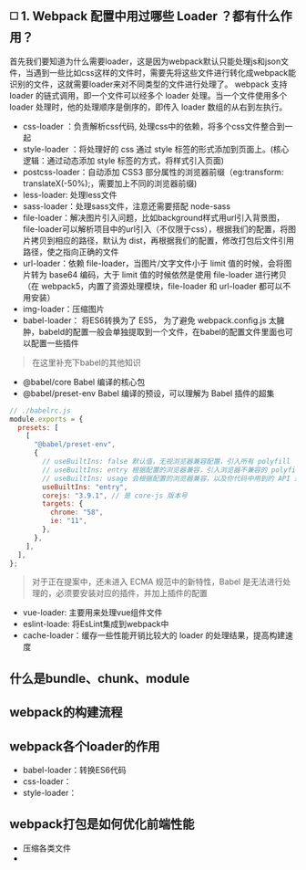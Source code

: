 ## :white_medium_square: 1. Webpack 配置中用过哪些 Loader ？都有什么作用？
首先我们要知道为什么需要loader，这是因为webpack默认只能处理js和json文件，当遇到一些比如css这样的文件时，需要先将这些文件进行转化成webpack能识别的文件，这就需要loader来对不同类型的文件进行处理了。
webpack 支持 loader 的链式调用，即一个文件可以经多个 loader 处理。当一个文件使用多个 loader 处理时，他的处理顺序是倒序的，即传入 loader 数组的从右到左执行。
- css-loader ：负责解析css代码, 处理css中的依赖，将多个css文件整合到一起
- style-loader ：将处理好的 css 通过 style 标签的形式添加到页面上。(核心逻辑：通过动态添加 style 标签的方式，将样式引入页面)
- postcss-loader：自动添加 CSS3 部分属性的浏览器前缀（eg:transform: translateX(-50%);，需要加上不同的浏览器前缀)
- less-loader:  处理less文件
- sass-loader：处理sass文件，注意还需要搭配 node-sass
- file-loader：解决图片引入问题，比如background样式用url引入背景图，file-loader可以解析项目中的url引入（不仅限于css），根据我们的配置，将图片拷贝到相应的路径，默认为 dist，再根据我们的配置，修改打包后文件引用路径，使之指向正确的文件
- url-loader：依赖 file-loader，当图片/文字文件小于 limit 值的时候，会将图片转为 base64 编码，大于 limit 值的时候依然是使用 file-loader 进行拷贝（在 webpack5，内置了资源处理模块，file-loader 和 url-loader 都可以不用安装）
- img-loader：压缩图片
- babel-loader： 将ES6转换为了 ES5， 为了避免 webpack.config.js 太臃肿，babeld的配置一般会单独提取到一个文件，在babel的配置文件里面也可以配置一些插件
>在这里补充下babel的其他知识
- @babel/core Babel 编译的核心包
- @babel/preset-env Babel 编译的预设，可以理解为 Babel 插件的超集
```js
// ./babelrc.js
module.exports = {
  presets: [
    [
      "@babel/preset-env",
      {
        // useBuiltIns: false 默认值，无视浏览器兼容配置，引入所有 polyfill
        // useBuiltIns: entry 根据配置的浏览器兼容，引入浏览器不兼容的 polyfill
        // useBuiltIns: usage 会根据配置的浏览器兼容，以及你代码中用到的 API 来进行 polyfill，实现了按需添加
        useBuiltIns: "entry",
        corejs: "3.9.1", // 是 core-js 版本号
        targets: {
          chrome: "58",
          ie: "11",
        },
      },
    ],
  ],
};
```

>对于正在提案中，还未进入 ECMA 规范中的新特性，Babel 是无法进行处理的，必须要安装对应的插件，并加上插件的配置
- vue-loader: 主要用来处理vue组件文件
- eslint-loade: 将EsLint集成到webpack中
- cache-loader：缓存一些性能开销比较大的 loader 的处理结果，提高构建速度

## 什么是bundle、chunk、module
## webpack的构建流程
## webpack各个loader的作用
- babel-loader：转换ES6代码
- css-loader：
- style-loader：
## webpack打包是如何优化前端性能
- 压缩各类文件
- 